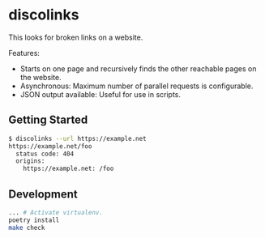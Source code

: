 # discolinks

This looks for broken links on a website.

Features:

- Starts on one page and recursively finds the other reachable pages on the website.
- Asynchronous: Maximum number of parallel requests is configurable.
- JSON output available: Useful for use in scripts.

## Getting Started

```bash
$ discolinks --url https://example.net
https://example.net/foo
  status code: 404
  origins:
    https://example.net: /foo
```

## Development

```bash
... # Activate virtualenv.
poetry install
make check
```
